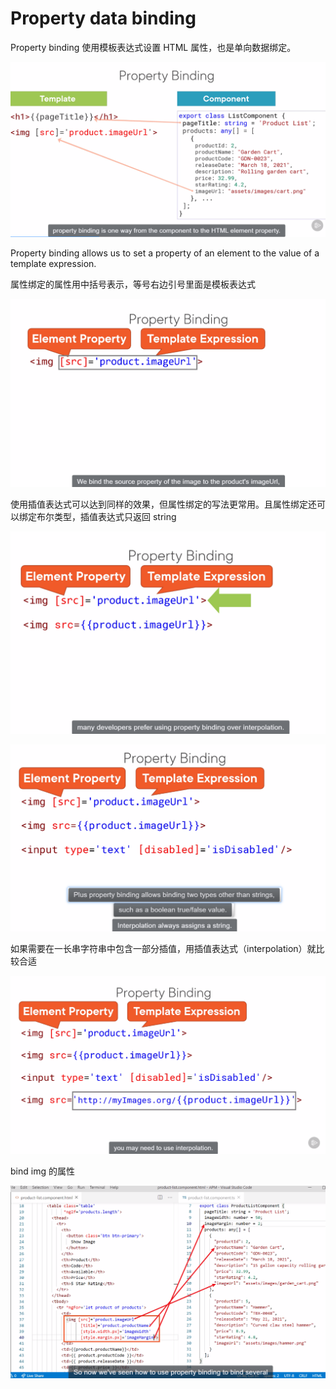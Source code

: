 # Property data binding

Property binding 使用模板表达式设置 HTML 属性，也是单向数据绑定。

![](imgs\property_binding0.png)

Property binding allows us to set a property of an element to the value of a template expression.

属性绑定的属性用中括号表示，等号右边引号里面是模板表达式

![](imgs\property_binding.png)

使用插值表达式可以达到同样的效果，但属性绑定的写法更常用。且属性绑定还可以绑定布尔类型，插值表达式只返回 string

![](imgs\property_binding2.png)

![](imgs\property_binding3.png)

如果需要在一长串字符串中包含一部分插值，用插值表达式（interpolation）就比较合适

![](imgs\property_binding4.png)

bind img 的属性

![](imgs\property_binding5.png)

